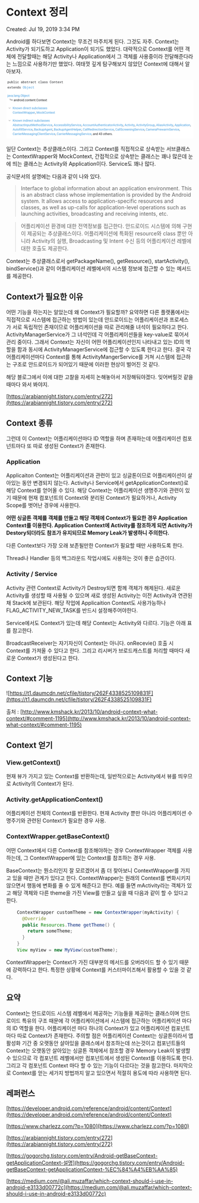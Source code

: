 # Context 정리

Created: Jul 19, 2019 3:34 PM

Android를 하다보면 Context는 무조건 마주치게 된다. 그것도 자주. Context는 Activity가 되기도하고 Application이 되기도 했었다. 대략적으로 Context를 어떤 객체에 전달할때는 해당 Activity나 Application에서 그 객체를 사용중이라 전달해준다라는 느낌으로 사용하기만 했었다. 여태껏 깊게 탐구해보지 않았던 Context에 대해서 알아보자.

![](Untitled-d6e59ac0-e980-4321-bab7-cdad7f7ec5b5.png)

일단 Context는 추상클래스이다. 그리고 Context를 직접적으로 상속받는 서브클래스는 ContextWrapper와 MockContext, 간접적으로 상속받는 클래스는 꽤나 많은데 눈에 띄는 클래스는 Activity와 Application이다. Service도 꽤나 많다.

공식문서의 설명에는 다음과 같이 나와 있다.

> Interface to global information about an application environment. This is an abstract class whose implementation is provided by the Android system. It allows access to application-specific resources and classes, as well as up-calls for application-level operations such as launching activities, broadcasting and receiving intents, etc.

> 어플리케이션 환경에 대한 전역정보를 접근한다. 안드로이드 시스템에 의해 구현이 제공되는 추상클래스이다. 어플리케이션에 특화된 resource와 class 뿐만 아니라 Activity의 실행, Broadcasting 및 Intent 수신 등의 어플리케이션 레벨에 대한 호출도 제공한다.

Context는 추상클래스로서 getPackageName(), getResource(), startActivity(), bindService()과 같이 어플리케이션 레벨에서의 시스템 정보에 접근할 수 있는 메서드를 제공한다.

## Context가 필요한 이유

어떤 기능을 하는지는 알았는데 왜 Context가 필요할까? 요약하면 다른 플랫폼에서는 직접적으로 시스템에 접근하는 방법이 있는데 안드로이드는 어플리케이션과 프로세스가 서로 독립적인 존재이므로 어플리케이션을 따로 관리해줄 녀석이 필요하다고 한다. ActivityManagerService가 그 녀석인데 각 어플리케이션들을 key-value로 묶어서 관리 중이다. 그래서 Context는 자신이 어떤 어플리케이션인지 나타내고 있는 ID의 역할을 함과 동시에 ActivityManagerService에 접근할 수 있도록 한다고 한다. 결국 각 어플리케이션마다 Context를 통해 ActivityMangerService를 거쳐 시스템에 접근하는 구조로 안드로이드가 되어있기 때문에 이러한 현상이 벌어진 것 같다.

해당 블로그에서 이에 대한 고찰을 자세히 논해놓아서 저장해둬야겠다. 잊어버릴것 같을때마다 와서 봐야지.

[https://arabiannight.tistory.com/entry/272](https://arabiannight.tistory.com/entry/272)

## Context 종류

그런데 이 Context는 어플리케이션마다 ID 역할을 하며 존재하는데 어플리케이션 컴포넌트마다 또 따로 생성된 Context가 존재한다.

### Application

Applicaiton Context는 어플리케이션과 관련이 있고 싱글톤이므로 어플리케이션이 살아있는 동안 변경되지 않는다. Activity나 Service에서 getApplicationContext()로 해당 Context를 얻어올 수 있다. 해당 Context는 어플리케이션 생명주기와 관련이 있기 때문에 현재 컴포넌트의 Context와 분리된 Context가 필요하거나, Activity Scope를 벗어난 경우에 사용한다.

**어떤 싱글톤 객체를 객체를 만들고 해당 객체에 Context가 필요한 경우 Application Context를 이용한다. Application Context에 Activity를 참조하게 되면 Activity가 Destory되더라도 참조가 유지되므로 Memory Leak가 발생하니 주의한다.**

다른 Context보다 가장 오래 보존될만한 Context가 필요할 때만 사용하도록 한다.

Thread나 Handler 등의 백그라운드 작업시에도 사용하는 것이 좋은 습관이다.

### Activity / Service

Activity 관련 Context로 Activity가 Destroy되면 함께 객체가 해제된다. 새로운 Activity를 생성할 때 사용될 수 있으며 새로 생성된 Activity는 이전 Activity과 연관된 채 Stack에 보관된다. 해당 작업에 Applicaition Context도 사용가능하나 FLAG_ACTIVITY_NEW_TASK를 반드시 설정해주어야한다. 

Service에서도 Context가 있는데 해당 Context는 Activity와 다르다. 기능은 아래 표를 참고한다.

BroadcastReceiver는 자기자신이 Context는 아니다. onRecevie() 호출 시 Context를 가져올 수 있다고 한다. 그리고 리시버가 브로드캐스트를 처리할 때마다 새로운 Context가 생성된다고 한다.

## Context 기능

![https://t1.daumcdn.net/cfile/tistory/262F4338525109831F](https://t1.daumcdn.net/cfile/tistory/262F4338525109831F)

출처 : [http://www.kmshack.kr/2013/10/android-context-what-context/#comment-1195](http://www.kmshack.kr/2013/10/android-context-what-context/#comment-1195)

## Context 얻기

### View.getContext()

현재 뷰가 가지고 있는 Context를 반환하는데, 일반적으로는 Activity에서 뷰를 띄우므로 Activity의 Context가 된다.

### Activity.getApplicationContext()

어플리케이션 전체의 Context를 반환한다. 현재 Activity 뿐만 아니라 어플리케이션 수명주기와 관련된 Context가 필요한 경우 사용.

### ContextWrapper.getBaseContext()

어떤 Context에서 다른 Context를 참조해야하는 경우 ContextWrapper 객체를 사용하는데, 그 ContextWrapper에 있는 Context를 참조하는 경우 사용.

BaseContext는 뭔소리인지 잘 모르겠어서 좀 더 찾아보니 ContextWrapper를 가지고 있을 때만 관계가 있다고 한다. ContextWrapper는 원래의 Context를 변화시키지 않으면서 행동에 변화를 줄 수 있게 해준다고 한다. 예를 들면 mActivity라는 객체가 있고 해당 객체와 다른 theme을 가진 View를 만들고 싶을 때 다음과 같이 할 수 있다고 한다.
```java
    ContextWrapper customTheme = new ContextWrapper(myActivity) {
      @Override
      public Resources.Theme getTheme() { 
        return someTheme;
      }
    }
    View myView = new MyView(customTheme);
```
ContextWrapper는 Context가 가진 대부분의 메서드를 오버라이드 할 수 있기 때문에 강력하다고 한다. 특정한 상황에 Context를 커스터마이즈해서 활용할 수 있을 것 같다.

## 요약

Context는 안드로이드 시스템 레벨에서 제공하는 기능들을 제공하는 클래스이며 안드로이드 특유의 구조 때문에 각 어플리케이션에서 시스템에 접근하는 어플리케이션 마다의 ID 역할을 한다. 어플리케이션 마다 하나의 Context가 있고 어플리케이션 컴포넌트 마다 따로 Context가 존재한다. 주의할 점은 어플리케이션 Context는 싱글톤이라서 앱 활성화 기간 중 오랫동안 살아있을 클래스에서 참조하는데 쓰는것이고 컴포넌트들의 Context는 오랫동안 살아있는 싱글톤 객체에서 참조할 경우 Memory Leak이 발생할 수 있으므로 각 컴포넌트 레벨에서만 컴포넌트에서 생성된 Context를 이용하도록 한다. 그리고 각 컴포넌트 Context 마다 할 수 있는 기능이 다르다는 것을 참고한다. 마지막으로 Context를 얻는 세가지 방법까지 알고 있으면서 적절히 용도에 따라 사용하면 된다.

## 레퍼런스

[https://developer.android.com/reference/android/content/Context](https://developer.android.com/reference/android/content/Context)

[https://www.charlezz.com/?p=1080](https://www.charlezz.com/?p=1080)

[https://arabiannight.tistory.com/entry/272](https://arabiannight.tistory.com/entry/272)

[https://gogorchg.tistory.com/entry/Android-getBaseContext-getApplicationContext-설명](https://gogorchg.tistory.com/entry/Android-getBaseContext-getApplicationContext-%EC%84%A4%EB%AA%85)

[https://medium.com/@ali.muzaffar/which-context-should-i-use-in-android-e3133d00772c](https://medium.com/@ali.muzaffar/which-context-should-i-use-in-android-e3133d00772c)
